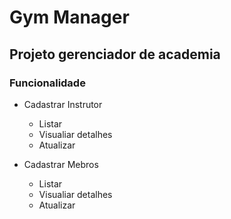 # Gym Manager

## Projeto gerenciador de academia

### Funcionalidade

- Cadastrar Instrutor
  - Listar
  - Visualiar detalhes
  - Atualizar

- Cadastrar Mebros
  - Listar
  - Visualiar detalhes
  - Atualizar
 